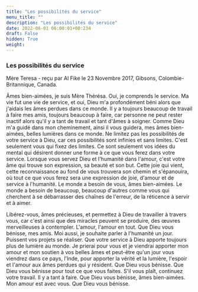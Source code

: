 ```yaml
---
title: "Les possibilités du service"
menu_title: ""
description: "Les possibilités du service"
date: 2022-06-01 06:00:01+00:234
draft: False
hidden: True
weight:
---
```

### Les possibilités du service

Mère Teresa - reçu par Al Fike le 23 Novembre 2017, Gibsons, Colombie-Britannique, Canada.

Âmes bien-aimées, je suis Mère Thérésa. Oui, je comprends le service. Ma vie fut une vie de service, et oui, Dieu m'a profondément béni alors que j'aidais les âmes perdues dans ce monde. Il y a toujours beaucoup de travail à faire mes amis, toujours beaucoup à faire, car personne ne peut rester inactif alors qu'il y a tant de travail et tant d'âmes à soigner. Comme Dieu m'a guidé dans mon cheminement, ainsi il vous guidera, mes âmes bien-aimées, belles lumières dans ce monde. Ne limitez pas les possibilités de votre service à Dieu, car ces possibilités sont infinies et sans limites. C'est seulement vous qui fixez des limites. Ce sont seulement vos idées du mental qui désirent donner une forme à ce que vous ferez dans votre service. Lorsque vous servez Dieu et l'humanité dans l'amour, c'est votre âme qui trouve son expression, sa beauté et son but. Cette joie qui vient, cette reconnaissance au fond de vous trouvera son chemin et s'épanouira, où tout ce que vous ferez sera une expression de joie, d'amour et de service à l'humanité. Le monde a besoin de vous, âmes bien-aimées. Le monde a besoin de beaucoup, beaucoup d'autres comme vous qui cherchent à se débarrasser des chaînes de l'erreur, de la réticence à servir et à aimer.

Libérez-vous, âmes précieuses, et permettez à Dieu de travailler à travers vous, car c'est ainsi que des miracles peuvent se produire, des œuvres merveilleuses à contempler. L'amour, l'amour en tout. Que Dieu vous bénisse, mes amis. Moi aussi, je souhaite parler à l'humanité un jour. Puissent vos projets se réaliser. Que votre service à Dieu apporte toujours plus de lumière au monde. Je prierai pour vous et je viendrai apporter mon amour et mon soutien à vos belles âmes et peut-être qu'un jour vous viendrez dans ce pays, l'Inde, pour apporter la vérité et la lumière, l'espoir et l'amour aux âmes perdues qui y résident. Que Dieu vous bénisse. Que Dieu vous bénisse pour tout ce que vous faites. S'il vous plaît, continuez votre travail. Il y a tant à faire. Que Dieu vous bénisse, âmes bien-aimées. Mon amour est avec vous. Que Dieu vous bénisse.
